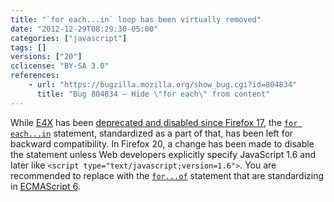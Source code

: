 ```yaml
---
title: "`for each...in` loop has been virtually removed"
date: "2012-12-29T08:29:30-05:00"
categories: ["javascript"]
tags: []
versions: ["20"]
cclicense: "BY-SA 3.0"
references:
    - url: "https://bugzilla.mozilla.org/show_bug.cgi?id=804834"
      title: "Bug 804834 – Hide \"for each\" from content"
---
```

While [E4X](https://developer.mozilla.org/docs/E4X) has been [deprecated and disabled since Firefox 17](https://www.fxsitecompat.com/en-CA/docs/2012/e4x-has-been-disabled/), the [`for each...in`](https://developer.mozilla.org/docs/Web/JavaScript/Reference/Statements/for_each...in) statement, standardized as a part of that, has been left for backward compatibility. In Firefox 20, a change has been made to disable the statement unless Web developers explicitly specify JavaScript 1.6 and later like `<script type="text/javascript;version=1.6">`. You are recommended to replace with the [`for...of`](https://developer.mozilla.org/docs/Web/JavaScript/Reference/Statements/for...of) statement that are standardizing in [ECMAScript 6](https://developer.mozilla.org/docs/Web/JavaScript/ECMAScript_6_support_in_Mozilla).
